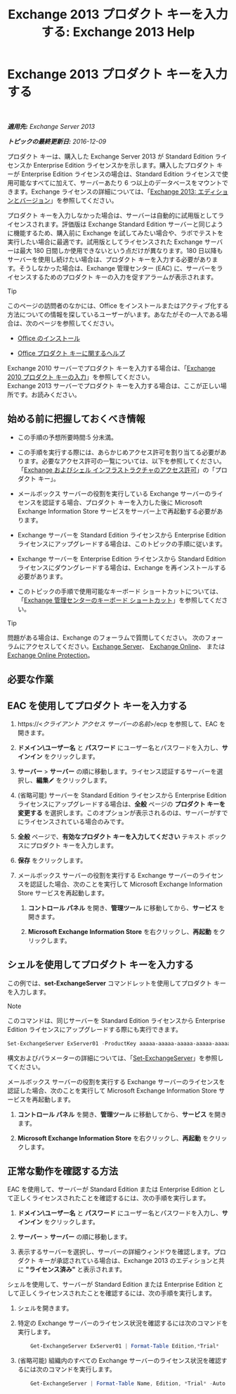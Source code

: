 ﻿---
title: 'Exchange 2013 プロダクト キーを入力する: Exchange 2013 Help'
TOCTitle: Exchange 2013 プロダクト キーを入力する
ms:assetid: ccb14685-4bdc-42a4-a985-35cd2a1a415c
ms:mtpsurl: https://technet.microsoft.com/ja-jp/library/Bb124582(v=EXCHG.150)
ms:contentKeyID: 51407581
ms.date: 04/24/2018
mtps_version: v=EXCHG.150
f1_keywords:
- Microsoft.Exchange.Management.SnapIn.Esm.Servers.EnterProductKeyWizardForm.EnterProductKeyWizardPage
ms.translationtype: HT
---

# Exchange 2013 プロダクト キーを入力する

 

_**適用先:** Exchange Server 2013_

_**トピックの最終更新日:** 2016-12-09_

プロダクト キーは、購入した Exchange Server 2013 が Standard Edition ライセンスか Enterprise Edition ライセンスかを示します。購入したプロダクト キーが Enterprise Edition ライセンスの場合は、Standard Edition ライセンスで使用可能なすべてに加えて、サーバーあたり 6 つ以上のデータベースをマウントできます。Exchange ライセンスの詳細については、「[Exchange 2013: エディションとバージョン](exchange-2013-editions-and-versions-exchange-2013-help.md)」を参照してください。

プロダクト キーを入力しなかった場合は、サーバーは自動的に試用版としてライセンスされます。評価版は Exchange Standard Edition サーバーと同じように機能するため、購入前に Exchange を試してみたい場合や、ラボでテストを実行したい場合に最適です。試用版としてライセンスされた Exchange サーバーは最大 180 日間しか使用できないという点だけが異なります。180 日以降もサーバーを使用し続けたい場合は、プロダクト キーを入力する必要があります。そうしなかった場合は、Exchange 管理センター (EAC) に、サーバーをライセンスするためのプロダクト キーの入力を促すアラームが表示されます。


> [!TIP]
> このページの訪問者のなかには、Office をインストールまたはアクティブ化する方法についての情報を探しているユーザーがいます。あなたがその一人である場合は、次のページを参照してください。 
> <UL>
> <LI>
> <P><A href="http://go.microsoft.com/fwlink/p/?linkid=403360">Office のインストール</A></P>
> <LI>
> <P><A href="http://go.microsoft.com/fwlink/p/?linkid=403361">Office プロダクト キーに関するヘルプ</A></P></LI></UL>Exchange 2010 サーバーでプロダクト キーを入力する場合は、「<A href="http://go.microsoft.com/fwlink/p/?linkid=403370">Exchange 2010 プロダクト キーの入力</A>」を参照してください。<BR>Exchange 2013 サーバーでプロダクト キーを入力する場合は、ここが正しい場所です。お読みください。



## 始める前に把握しておくべき情報

  - この手順の予想所要時間:5 分未満。

  - この手順を実行する際には、あらかじめアクセス許可を割り当てる必要があります。必要なアクセス許可の一覧については、以下を参照してください。「[Exchange およびシェル インフラストラクチャのアクセス許可](exchange-and-shell-infrastructure-permissions-exchange-2013-help.md)」の「プロダクト キー」。

  - メールボックス サーバーの役割を実行している Exchange サーバーのライセンスを認証する場合、プロダクト キーを入力した後に Microsoft Exchange Information Store サービスをサーバー上で再起動する必要があります。

  - Exchange サーバーを Standard Edition ライセンスから Enterprise Edition ライセンスにアップグレードする場合は、このトピックの手順に従います。

  - Exchange サーバーを Enterprise Edition ライセンスから Standard Edition ライセンスにダウングレードする場合は、Exchange を再インストールする必要があります。

  - このトピックの手順で使用可能なキーボード ショートカットについては、「[Exchange 管理センターのキーボード ショートカット](keyboard-shortcuts-in-the-exchange-admin-center-exchange-online-protection-help.md)」を参照してください。


> [!TIP]
> 問題がある場合は、Exchange のフォーラムで質問してください。 次のフォーラムにアクセスしてください。<A href="https://go.microsoft.com/fwlink/p/?linkid=60612">Exchange Server</A>、 <A href="https://go.microsoft.com/fwlink/p/?linkid=267542">Exchange Online</A>、 または <A href="https://go.microsoft.com/fwlink/p/?linkid=285351">Exchange Online Protection</A>。



## 必要な作業

## EAC を使用してプロダクト キーを入力する

1.  https://\<*クライアント アクセス サーバーの名前*\>/ecp を参照して、EAC を開きます。

2.  <strong>ドメイン\\ユーザー名</strong> と <strong>パスワード</strong> にユーザー名とパスワードを入力し、<strong>サインイン</strong> をクリックします。

3.  <strong>サーバー</strong> \> <strong>サーバー</strong> の順に移動します。ライセンス認証するサーバーを選択し、<strong>編集</strong>![編集アイコン](images/Bb124582.6f53ccb2-1f13-4c02-bea0-30690e6ea71d(EXCHG.150).gif "編集アイコン") をクリックします。

4.  (省略可能) サーバーを Standard Edition ライセンスから Enterprise Edition ライセンスにアップグレードする場合は、<strong>全般</strong> ページの <strong>プロダクト キーを変更する</strong> を選択します。このオプションが表示されるのは、サーバーがすでにライセンスされている場合のみです。

5.  <strong>全般</strong> ページで、<strong>有効なプロダクト キーを入力してください</strong> テキスト ボックスにプロダクト キーを入力します。

6.  <strong>保存</strong> をクリックします。

7.  メールボックス サーバーの役割を実行する Exchange サーバーのライセンスを認証した場合、次のことを実行して Microsoft Exchange Information Store サービスを再起動します。
    
    1.  <strong>コントロール パネル</strong> を開き、<strong>管理ツール</strong> に移動してから、<strong>サービス</strong> を開きます。
    
    2.  <strong>Microsoft Exchange Information Store</strong> を右クリックし、<strong>再起動</strong> をクリックします。

## シェルを使用してプロダクト キーを入力する

この例では、**set-ExchangeServer** コマンドレットを使用してプロダクト キーを入力します。


> [!NOTE]
> このコマンドは、同じサーバーを Standard Edition ライセンスから Enterprise Edition ライセンスにアップグレードする際にも実行できます。



```powershell
Set-ExchangeServer ExServer01 -ProductKey aaaaa-aaaaa-aaaaa-aaaaa-aaaaa
```

構文およびパラメーターの詳細については、「[Set-ExchangeServer](https://technet.microsoft.com/ja-jp/library/bb123716\(v=exchg.150\))」を参照してください。

メールボックス サーバーの役割を実行する Exchange サーバーのライセンスを認証した場合、次のことを実行して Microsoft Exchange Information Store サービスを再起動します。

1.  <strong>コントロール パネル</strong> を開き、<strong>管理ツール</strong> に移動してから、<strong>サービス</strong> を開きます。

2.  <strong>Microsoft Exchange Information Store</strong> を右クリックし、<strong>再起動</strong> をクリックします。

## 正常な動作を確認する方法

EAC を使用して、サーバーが Standard Edition または Enterprise Edition として正しくライセンスされたことを確認するには、次の手順を実行します。

1.  <strong>ドメイン\\ユーザー名</strong> と <strong>パスワード</strong> にユーザー名とパスワードを入力し、<strong>サインイン</strong> をクリックします。

2.  <strong>サーバー</strong> \> <strong>サーバー</strong> の順に移動します。

3.  表示するサーバーを選択し、サーバーの詳細ウィンドウを確認します。プロダクト キーが承認されている場合は、Exchange 2013 のエディションと共に **"ライセンス済み"** と表示されます。

シェルを使用して、サーバーが Standard Edition または Enterprise Edition として正しくライセンスされたことを確認するには、次の手順を実行します。

1.  シェルを開きます。

2.  特定の Exchange サーバーのライセンス状況を確認するには次のコマンドを実行します。
    
    ```powershell
        Get-ExchangeServer ExServer01 | Format-Table Edition,*Trial*
    ```

3.  (省略可能) 組織内のすべての Exchange サーバーのライセンス状況を確認するには次のコマンドを実行します。
    ```powershell    
        Get-ExchangeServer | Format-Table Name, Edition, *Trial* -Auto
    ```

